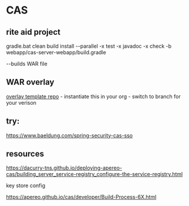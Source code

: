 # CAS

## rite aid project

gradle.bat clean build install --parallel -x test -x javadoc -x check -b webapp/cas-server-webapp/build.gradle

--builds WAR file

## WAR overlay

[overlay template repo](https://github.com/apereo/cas-overlay-template) - instantiate this in your org - switch to branch for your verison


## try:

https://www.baeldung.com/spring-security-cas-sso


## resources


https://dacurry-tns.github.io/deploying-apereo-cas/building_server_service-registry_configure-the-service-registry.html

key store config

https://apereo.github.io/cas/developer/Build-Process-6X.html

